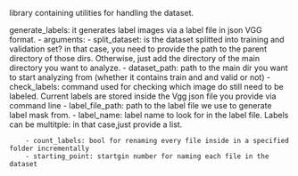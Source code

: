 library containing utilities for handling the dataset.

generate_labels: it generates label images via a label file in json VGG format.
	- arguments:
		- split_dataset: is the dataset splitted into training and validation set? in that case, you need
		  to provide the path to the parent directory of those dirs. Otherwise, just add the directory 
		  of the main directory you want to analyze.
		- dataset_path: path to the main dir you want to start analyzing from (whether it contains train and
		  and valid or not)
		- check_labels: command used for checking which image do still need to be labeled. Current labels 
		  are stored inside the Vgg json file you provide via command line
	        - label_file_path: path to the label file we use to generate label mask from.
		- label_name: label name to look for in the label file. Labels can be multitple: in that case,just 
		  provide a list. 

		- count_labels: bool for renaming every file inside in a specified folder incrementally
		- starting_point: startgin number for naming each file in the dataset
